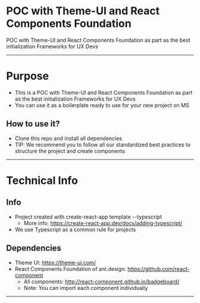 # POC with Theme-UI and React Components Foundation

POC with Theme-UI and React Components Foundation as part as the best initialization Frameworks for UX Devs

---

# Purpose
- This is a POC with Theme-UI and React Components Foundation as part as the best initialization Frameworks for UX Devs
- You can use it as a boilerplate ready to use for your new project on MS

## How to use it?
- Clone this repo and install all dependencies
- TIP: We recommend you to follow all our standardized best practices to structure the project and create components

---
# Technical Info

## Info
- Project created with create-react-app template --typescript
  - More info: https://create-react-app.dev/docs/adding-typescript/
- We use Typescript as a common rule for projects

## Dependencies
- Theme UI: 
  https://theme-ui.com/
- React Components Foundation of ant.design:
  https://github.com/react-component
  - All components: http://react-component.github.io/badgeboard/
  - Note: You can import each component individually

---
